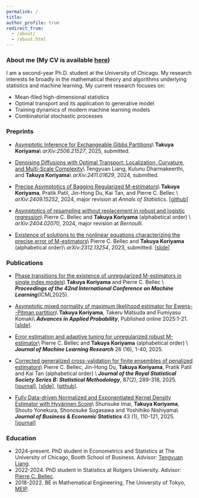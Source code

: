 ```yaml
---
permalink: /
title: 
author_profile: true
redirect_from: 
  - /about/
  - /about.html
---
```


<!-- ### About me
I am a second-year Ph.D. student in Statistics at The University of Chicago, Booth School of Business, advised by [Tengyuan Liang](https://tyliang.github.io/). I'm broadly interested in mathematical theory and algorithm for statistics and machine learning. My current research focuses on:
* Mean-filed high-dimensional statistics
* Optimal transport and its application to generative model
* Training dynamics of modern machine learning models -->

### About me (My CV is available [here](../out/cv.pdf))
I am a second-year Ph.D. student at the University of Chicago. 
My research interests lie broadly in the mathematical theory and algorithms underlying statistics and machine learning. My current research focuses on:
* Mean-filed high-dimensional statistics
* Optimal transport and its application to generative model
* Training dynamics of modern machine learning models 
* Combinatorial stochastic processes

### Preprints 
* [Asymptotic Inference for Exchangeable Gibbs Partitions](https://arxiv.org/abs/2506.21527)\\
__Takuya Koriyama__\\
*arXiv:2506.21527*, 2025, submitted. 

* [Denoising Diffusions with Optimal Transport: Localization, Curvature, and Multi-Scale Complexity](https://arxiv.org/abs/2411.01629)\\
Tengyuan Liang, Kulunu Dharmakeerthi, and __Takuya Koriyama__\\
*arXiv:2411.01629*, 2024, submitted.

* [Precise Asymptotics of Bagging Regularized M-estimators](https://arxiv.org/abs/2409.15252)\\
__Takuya Koriyama__, Pratik Patil, Jin-Hong Du, Kai Tan, and Pierre C. Bellec \\
*arXiv:2409.15252*, 2024, major revision at *Annals of Statistics*. [[github](https://github.com/jaydu1/subagging-asymptotics)]

* [Asymptotics of resampling without replacement in robust and logistic regression](https://arxiv.org/abs/2404.02070)\\
Pierre C. Bellec and __Takuya Koriyama__ (alphabetical order) \\
*arXiv:2404.02070*, 2024, major revision at *Bernoulli*.

* [Existence of solutions to the nonlinear equations characterizing the precise error of M-estimators](https://arxiv.org/abs/2312.13254)\\
Pierre C. Bellec and __Takuya Koriyama__ (alphabetical order)\\
*arXiv:2312.13254*, 2023, submitted. [[slide](../files/nonlinear_system_slide.pdf)]

### Publications
* [Phase transitions for the existence of unregularized M-estimators in single index models](https://arxiv.org/abs/2501.03163)\\
__Takuya Koriyama__ and Pierre C. Bellec \\
__*Proceedings of the 42nd International Conference on Machine Learning*__(ICML2025). 

* [Asymptotic mixed normality of maximum likelihood estimator for Ewens--Pitman partition](https://doi.org/10.1017/apr.2025.10020)\\
__Takuya Koriyama__, Takeru Matsuda and Fumiyasu Komaki\\
__*Advances in Applied Probability*__, Published online 2025:1-21. [[slide](../files/slide_ep.pdf)]. 

* [Error estimation and adaptive tuning for unregularized robust M-estimator](https://jmlr.org/papers/v26/24-0060.html)\\
Pierre C. Bellec and __Takuya Koriyama__ (alphabetical order) \\
__*Journal of Machine Learning Research*__ 26 (16), 1-40, 2025.

* [Corrected generalized cross-validation for finite ensembles of penalized estimators](https://arxiv.org/abs/2310.01374)\\
Pierre C. Bellec, Jin-Hong Du, __Takuya Koriyama__, Pratik Patil and Kai Tan (alphabetical order) \\
__*Journal of the Royal Statistical Society Series B: Statistical Methodology*__, 87(2), 289-318, 2025. [[journal](https://doi.org/10.1093/jrsssb/qkae092)], [[slide](../files/slide_cgcv.pdf)], [[github](https://github.com/kaitan365/CorrectedGCV)].

* [Fully Data-driven Normalized and Exponentiated Kernel Density Estimator with Hyvärinen Score](https://arxiv.org/abs/2212.00984)\\
Shunsuke Imai, __Takuya Koriyama__, Shouto Yonekura, Shonosuke Sugasawa and Yoshihiko Nishiyama\\
__*Journal of Business & Economic Statistics*__ 43 (1), 110-121, 2025. [[journal](https://www.tandfonline.com/doi/full/10.1080/07350015.2024.2326149?casa_token=_YOXJFqGXa0AAAAA%3AZCueJ9QbEp0N1Yvh8Bm0ieEefDcQECfZyzYWfPd2KTI_yxy9l7rt0cja6c5I4cyVJuAT7q2sfTzo)]

### Education
* 2024-present. PhD student in Econometrics and Statistics at The University of Chicago, Booth School of Business.
 Advisor: [Tengyuan Liang](https://tyliang.github.io/). 
* 2022-2024. PhD student in Statistics at Rutgers University. Advisor: [Pierre C. Bellec](https://statweb.rutgers.edu/PCB71/). 
* 2018-2022. BE in Mathematical Engineering, The University of Tokyo, [MEIP](https://www.keisu.t.u-tokyo.ac.jp/en/). 

<!-- ### Award
* IMS Hannan Graduate Student Travel Award, 2025.
* Travel award at Yale FDS workshop, 2024. 
* Best Ph.D. Qualifying Exam Performance, Department of Statistics, Rutgers University, 2023.
* Student Travel Award, IMS International Conference on Statistics and Data Science, 2022.
* Best Presentation Award and Japan Statistical Society Certificate Director's Award, 16th Japan Statistical Society Spring Meeting, 2022.   -->

<!-- ### Talk
* Proceedings of the 42nd International Conference on Machine Learning (ICML), Vancouver, July 2025.
* Workshop on Statistical Network Analysis and Beyond (SNAB), Tokyo, June 2025.
* IMS International Conference on Statistics and Data Science, Nice, December 2024. 
* Workshop Honoring Andrew Barron: Forty Years at the Interplay of Information Theory, Probability and Statistical Learning, Yale University, April 2024. 
* IMS Asia Pacific Rim Meeting, Melbourne, January 2024. 
* Seminar talk, Graduate school of Economics, the University of Tokyo, February 2023. 
* IMS International Conference on Statistics and Data Science, Florence, December 2022.
* Workshop on random partition of integers, the University of Tokyo, June 2022.
* Japan Statistical Society Meeting, Keio University, March 2022. -->

<!-- ### Teaching (PhD level)
* TA: Theory of Probability, fall 2023. 
* TA: Stochastic process, spring 2024.
* Instructor: Probability and Stochastic Processes, summer 2024.  -->



